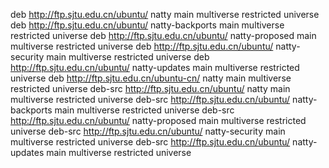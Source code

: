 deb http://ftp.sjtu.edu.cn/ubuntu/ natty main multiverse restricted universe
deb http://ftp.sjtu.edu.cn/ubuntu/ natty-backports main multiverse restricted universe
deb http://ftp.sjtu.edu.cn/ubuntu/ natty-proposed main multiverse restricted universe
deb http://ftp.sjtu.edu.cn/ubuntu/ natty-security main multiverse restricted universe
deb http://ftp.sjtu.edu.cn/ubuntu/ natty-updates main multiverse restricted universe
deb http://ftp.sjtu.edu.cn/ubuntu-cn/ natty main multiverse restricted universe
deb-src http://ftp.sjtu.edu.cn/ubuntu/ natty main multiverse restricted universe
deb-src http://ftp.sjtu.edu.cn/ubuntu/ natty-backports main multiverse restricted universe
deb-src http://ftp.sjtu.edu.cn/ubuntu/ natty-proposed main multiverse restricted universe
deb-src http://ftp.sjtu.edu.cn/ubuntu/ natty-security main multiverse restricted universe
deb-src http://ftp.sjtu.edu.cn/ubuntu/ natty-updates main multiverse restricted universe
